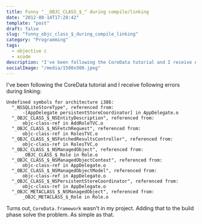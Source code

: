 ```yaml
---
title: Funny "__OBJC_CLASS_$_" during compile/linking
date: "2012-08-14T17:28:42"
template: "post"
draft: false
slug: "funny_objc_class_$_during_compile_linking"
category: "Programming"
tags:
  - objective c
  - xcode
description: "I've been following the CoreData tutorial and I receive errors ... Turns out, CoreData.framework wasn't in my project"
socialImage: "/media/1500x500.jpeg"
---
```


I've been following the CoreData tutorial and I receive following errors during linking:

    Undefined symbols for architecture i386:
      "_NSSQLiteStoreType", referenced from:
          -[AppDelegate persistentStoreCoordinator] in AppDelegate.o
      "_OBJC_CLASS_$_NSEntityDescription", referenced from:
          objc-class-ref in AddRoleTVC.o
      "_OBJC_CLASS_$_NSFetchRequest", referenced from:
          objc-class-ref in RolesTVC.o
      "_OBJC_CLASS_$_NSFetchedResultsController", referenced from:
          objc-class-ref in RolesTVC.o
      "_OBJC_CLASS_$_NSManagedObject", referenced from:
          _OBJC_CLASS_$_Role in Role.o
      "_OBJC_CLASS_$_NSManagedObjectContext", referenced from:
          objc-class-ref in AppDelegate.o
      "_OBJC_CLASS_$_NSManagedObjectModel", referenced from:
          objc-class-ref in AppDelegate.o
      "_OBJC_CLASS_$_NSPersistentStoreCoordinator", referenced from:
          objc-class-ref in AppDelegate.o
      "_OBJC_METACLASS_$_NSManagedObject", referenced from:
          _OBJC_METACLASS_$_Role in Role.o

Turns out, `CoreData.framework` wasn't in my project. Adding that to the build phase solve the problem. As simple as that.
